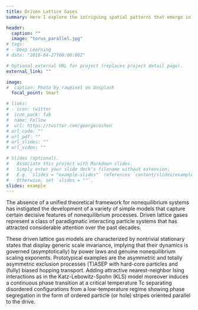 ```yaml
---
title: Driven Lattice Gases
summary: Here I explore the intriguing spatial patterns that emerge in a two-dimensional spatially inhomogeneous Katz-Lebowitz-Spohn (KLS) driven lattice gas with attractive nearest-neighbor interactions.

header:
  caption: ""
  image: "torus_parallel.jpg"
# tags:
# - Deep Learning
# date: "2016-04-27T00:00:00Z"

# Optional external URL for project (replaces project detail page).
external_link: ""

image:
#  caption: Photo by rawpixel on Unsplash
  focal_point: Smart

# links:
# - icon: twitter
#  icon_pack: fab
#  name: Follow
#  url: https://twitter.com/georgecushen
# url_code: ""
# url_pdf: ""
# url_slides: ""
# url_video: ""

# Slides (optional).
#   Associate this project with Markdown slides.
#   Simply enter your slide deck's filename without extension.
#   E.g. `slides = "example-slides"` references `content/slides/example-slides.md`.
#   Otherwise, set `slides = ""`.
slides: example
---
```


The absence of a unified theoretical framework for nonequilibrium systems has instigated the development of a variety of simple models that capture certain decisive features of nonequilibrium processes. Driven lattice gases represent a class of paradigmatic interacting particle systems that has attracted considerable attention over the past decades.

These driven lattice gas models are characterized by nontrivial stationary states that display generic scale invariance, implying that their dynamics is governed (asymptotically) by power laws and genuine nonequilibrium scaling exponents. Prototypical examples are the asymmetric and totally asymmetric exclusion processes (T)ASEP with hard-core particles and (fully) biased hopping transport. Adding attractive nearest-neighbor Ising interactions as in the Katz-Lebowitz-Spohn (KLS) model moreover induces a continuous phase transition at a critical temperature Tc separating disordered configurations from a low-temperature regime showing phase segregation in the form of ordered particle (or hole) stripes oriented parallel to the drive.
